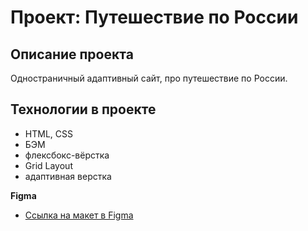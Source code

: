 # Проект: Путешествие по России

## Описание проекта

Одностраничный адаптивный сайт, про путешествие по России.

## Технологии в проекте

- HTML, CSS
- БЭМ
- флексбокс-вёрстка
- Grid Layout
- адаптивная верстка

**Figma**

- [Ссылка на макет в Figma](https://www.figma.com/file/5S2WSbEFL6awjVWJ0NWL8Q/Sprint-3_-Russia-_-desktop-mobile?node-id=28503%3A0)
